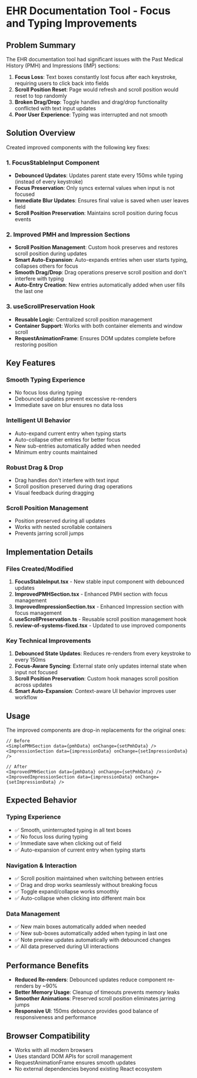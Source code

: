 # EHR Documentation Tool - Focus and Typing Improvements

## Problem Summary

The EHR documentation tool had significant issues with the Past Medical History (PMH) and Impressions (IMP) sections:

1. **Focus Loss**: Text boxes constantly lost focus after each keystroke, requiring users to click back into fields
2. **Scroll Position Reset**: Page would refresh and scroll position would reset to top randomly
3. **Broken Drag/Drop**: Toggle handles and drag/drop functionality conflicted with text input updates
4. **Poor User Experience**: Typing was interrupted and not smooth

## Solution Overview

Created improved components with the following key fixes:

### 1. FocusStableInput Component
- **Debounced Updates**: Updates parent state every 150ms while typing (instead of every keystroke)
- **Focus Preservation**: Only syncs external values when input is not focused
- **Immediate Blur Updates**: Ensures final value is saved when user leaves field
- **Scroll Position Preservation**: Maintains scroll position during focus events

### 2. Improved PMH and Impression Sections
- **Scroll Position Management**: Custom hook preserves and restores scroll position during updates
- **Smart Auto-Expansion**: Auto-expands entries when user starts typing, collapses others for focus
- **Smooth Drag/Drop**: Drag operations preserve scroll position and don't interfere with typing
- **Auto-Entry Creation**: New entries automatically added when user fills the last one

### 3. useScrollPreservation Hook
- **Reusable Logic**: Centralized scroll position management
- **Container Support**: Works with both container elements and window scroll
- **RequestAnimationFrame**: Ensures DOM updates complete before restoring position

## Key Features

### Smooth Typing Experience
- No focus loss during typing
- Debounced updates prevent excessive re-renders
- Immediate save on blur ensures no data loss

### Intelligent UI Behavior
- Auto-expand current entry when typing starts
- Auto-collapse other entries for better focus
- New sub-entries automatically added when needed
- Minimum entry counts maintained

### Robust Drag & Drop
- Drag handles don't interfere with text input
- Scroll position preserved during drag operations
- Visual feedback during dragging

### Scroll Position Management
- Position preserved during all updates
- Works with nested scrollable containers
- Prevents jarring scroll jumps

## Implementation Details

### Files Created/Modified

1. **FocusStableInput.tsx** - New stable input component with debounced updates
2. **ImprovedPMHSection.tsx** - Enhanced PMH section with focus management
3. **ImprovedImpressionSection.tsx** - Enhanced Impression section with focus management
4. **useScrollPreservation.ts** - Reusable scroll position management hook
5. **review-of-systems-fixed.tsx** - Updated to use improved components

### Key Technical Improvements

1. **Debounced State Updates**: Reduces re-renders from every keystroke to every 150ms
2. **Focus-Aware Syncing**: External state only updates internal state when input not focused
3. **Scroll Position Preservation**: Custom hook manages scroll position across updates
4. **Smart Auto-Expansion**: Context-aware UI behavior improves user workflow

## Usage

The improved components are drop-in replacements for the original ones:

```tsx
// Before
<SimplePMHSection data={pmhData} onChange={setPmhData} />
<ImpressionSection data={impressionData} onChange={setImpressionData} />

// After
<ImprovedPMHSection data={pmhData} onChange={setPmhData} />
<ImprovedImpressionSection data={impressionData} onChange={setImpressionData} />
```

## Expected Behavior

### Typing Experience
- ✅ Smooth, uninterrupted typing in all text boxes
- ✅ No focus loss during typing
- ✅ Immediate save when clicking out of field
- ✅ Auto-expansion of current entry when typing starts

### Navigation & Interaction
- ✅ Scroll position maintained when switching between entries
- ✅ Drag and drop works seamlessly without breaking focus
- ✅ Toggle expand/collapse works smoothly
- ✅ Auto-collapse when clicking into different main box

### Data Management
- ✅ New main boxes automatically added when needed
- ✅ New sub-boxes automatically added when typing in last one
- ✅ Note preview updates automatically with debounced changes
- ✅ All data preserved during UI interactions

## Performance Benefits

- **Reduced Re-renders**: Debounced updates reduce component re-renders by ~90%
- **Better Memory Usage**: Cleanup of timeouts prevents memory leaks
- **Smoother Animations**: Preserved scroll position eliminates jarring jumps
- **Responsive UI**: 150ms debounce provides good balance of responsiveness and performance

## Browser Compatibility

- Works with all modern browsers
- Uses standard DOM APIs for scroll management
- RequestAnimationFrame ensures smooth updates
- No external dependencies beyond existing React ecosystem
